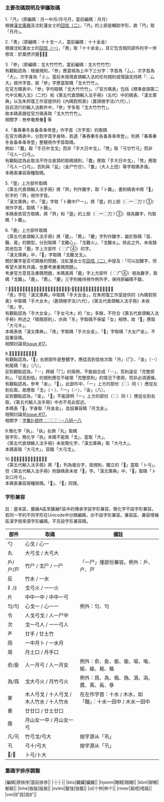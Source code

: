### 主要改碼說明及爭議取碼
1.「冎」（原編碼：月一中月/月弓月，當前編碼：月月）<br />
根據[漢文庫典](http://hanculture.com/dic/v.php?dicword=%E5%86%8E)及沈紅蓮女士的[回信（二）](http://ejsoon.win/phpbb/viewtopic.php?f=3&t=793)，「冎」的上部是輔助字形，故「冎」取「月月」。

2.「軣」（原編碼：十十戈一人，當前編碼：十十金金）<br />
根據沈紅蓮女士的[回信（一）](http://ejsoon.win/phpbb/viewtopic.php?f=3&t=789)，「軣」取「十十金金」，其它包含相同部件的字一併修改：䏮塁摂渋疂𮐪𮓼𮛎

3.「参」（原編碼：戈大竹竹竹，當前編碼：戈大竹竹竹）<br />
有觀點認為：根據規則，「参」應當視為上中下三分字：字首為「厶」，次字首為「大」，次字身為「彡」。當前未發現倉頡輸入法的任何規則或理論支持將「⿱厶大」視作字首，故「参」字應當取碼「戈大竹竹」。<br />
在官方碼表中，「参」字均取碼「戈大竹竹竹」。（「官方碼表」包括《標準倉頡第二代中文輸入法》（二代）和《第五代倉頡輸入法手冊》（五代）中的碼表、「漢文庫典」以及朱邦復工作室提供的《內碼對照表》（蒼頡檢字法/六代）。）<br />
目前流行的輸入法軟件中，「参」字多取「戈大竹竹竹」。<br />
故本碼表跟從官方碼表取「戈大竹竹竹」。<br />
相關字：叁参奙貵軬𫊲 等

4.「春舂秦冬各备夅夆帝登」作字首（次字首）的取碼<br />
在官方碼表中，分割字首字身時，若遇「春舂秦冬各备夅夆帝登」，則將「春舂秦冬各备夅夆帝登」整體視作字首取碼。<br />
例如：「蠢」取「手日中戈戈」而非「手大日中戈」，「凳」取「弓廿竹弓」而非「弓人一口弓」。<br />
有觀點認為此取法不符合倉頡的取碼規則，「蠢」應取「手大日中戈」，「凳」應取「弓人一口弓」，否則與「盆」（金尸竹廿）、「奮」（大人土田）等字取碼矛盾。<br />
本碼表兼容兩種取碼。

5.「韲」上方部件取碼<br />
《第五代倉頡輸入法手冊》將「齊」列作難字，取「卜難」，書附碼表中將「𪗇」形字的「齊」視作字首。<br />
「漢文庫典」中，「韲」字取「卜難中尸一」，將「韲」的上部（⿱亠⿲刀丫③）視作字首，取碼「卜難」。<br />
本碼表依官方取碼，將「齊」和「韲」的上部（⿱亠⿲刀丫③）視為難字，均取碼「卜難」。

6.「鹿」上方部件取碼<br />
《第五代倉頡輸入法手冊》將「鹿」、「廌」、「慶」字列作難字，屬於取碼「首、難、尾」的類型，分別取碼「戈難心」、「戈難火」、「戈難水」。除此之外，未收錄其他包含「鹿」字上方部件（ ⿸广④）的字。<br />
「漢文庫典」中，「𢉖」字取碼「戈難戈戈」。<br />
關於難字是否可類推的問題，沈紅蓮女士在[回信（二）](http://ejsoon.win/phpbb/viewtopic.php?f=3&t=793)中提及：「可以加難字，但希望大家有共識，也要考慮重碼問題」。<br />
考慮官方意見及重碼問題，本碼表將「鹿」字上方部件（ ⿸广④）視為難字，取碼「戈難」。「鹿」、「廌」、「慶」三字則維持視作例外字，保持原編碼不變。

7.「𫠣」（「拣」右側）的取碼（原編碼：大女尸金/大女弓木，當前編碼：大女尸金）<br />
「拣」字在「漢文庫典」中取碼「手大女金」，在朱邦復工作室提供的《內碼對照表》中取碼「手大女木」（蒼頡檢字法/六代）。《第五代倉頡輸入法手冊》未收「拣」字。<br />
有觀點認為「手大女金」、「手女弓木」的「女」多餘，不符合《第五代倉頡輸入法手冊》所述之「精簡原則」，亦與「东」字取碼不保留「女」相悖，故「𫠣」應取「大弓木」。<br />
本碼表依「漢文庫典」，「拣」字取碼「手大女金」，「𫠣」字取碼「大女尸金」，不設兼容碼。<br />
相關討論見[Issue #17](https://github.com/Jackchows/Cangjie5/issues/17)。

8.「𫥮」右側部件的取碼<br />
有觀點認為，「𫥮」右側部件是整體字，應從高到低依次取「月」（冂）、「金」（丷）和尾碼「金」（八）。<br />
反對觀點認為，「丷」跨越「冂」的兩側，不能組合成「丷」，否則違反「完整原則」。「從高到低」的規則應在不破壞「完整原則」的情況下使用，而非必須遵循。<br />
有觀點認為，參考「楽」、「𠔜」，此部件中，「一」上方的部份（⿲冫同𡿨）應從左到右取，故應取「戈」（丶）、「一」（㇀）、「金」（八）。<br />
反對觀點認為，「楽」、「𠔜」不能證明「一」上方的部份（⿲冫同𡿨）應從左到右取，《第五代輸入法手冊》中亦不見此叙述。<br />
本碼表「𫥮」字身取「月金金」，並設兼容碼「月戈金」。<br />
相關討論見[Issue #17](https://github.com/Jackchows/Cangjie5/issues/17)。<br />
相關字：[字集▷部件：⿳⿴⿱丷八同一八](https://github.com/Jackchows/Cangjie5/wiki/%E5%AD%97%E9%9B%86%E2%96%B7%E9%83%A8%E4%BB%B6%EF%BC%9A%E2%BF%B3%E2%BF%B4%E2%BF%B1%E4%B8%B7%E5%85%AB%E5%90%8C%E4%B8%80%E5%85%AB)

9.簡化字「执」、「纨」右側「丸」取碼<br />
按字形，簡化字「执」末碼不能取「戈」，當取「大」。<br />
《第五代倉頡輸入法手冊》未收簡化字，「漢文庫典」取「大弓大」。<br />
本碼表取「大弓大」，容錯「大弓戈」。

10.「𣎆」、「𦝠」、「𦟀」取碼<br />
《第五代輸入法手冊》將「𣎆」列為複合字，按規則，獨立的「𣎆」當取「卜弓」。但《第五代輸入法手冊》附錄碼表未收「𣎆」字。「漢文庫典」中，「𣎆」取碼「卜女口月弓」。<br />
本碼表兼容兩種取碼。「𦝠」、「𦟀」同理。

### 字形兼容
註：基本區、擴展A區至擴展F區中的傳承字設字形兼容，簡化字不設字形兼容。若同一字的不同字形在Unicode中分開編碼，亦不設字形兼容。兼容區、兼容增補區漢字按來源字形編碼，不另設字形兼容碼。

|部件|取碼|備註|
|-|-|-|
|勺|心戈 / 心一||
|丸|大弓戈 / 大弓大||
|戶/户/戸|竹尸 / 戈尸 / 一尸|「一尸」僅部份兼容。例外：戶、户、戸|
|反|竹水 / 一水||
|礻/⺬|戈弓火 / 一一火||
|片|中中一中 / 中中一弓||
|匀/勻|心戈一 / 心一一|例外：匀、勻|
|令|人戈弓戈 / 人一尸中||
|次|戈一弓人 / 一一弓人||
|⺶|廿手 / 廿土竹||
|雨|一中月卜 / 一水月||
|周|月土口 / 月手口||
|俞/兪|人一月弓 / 人一月女|例外：俞、兪、偷、偸、喻、喩、媮、婾、榆、楡|
|為/爲|戈大弓火 / 月竹弓火|例外：爲、為、僞、偽、潙、溈、蔿、蒍、𤔡、爳|
|麥|木人弓戈 / 十人弓戈 / 木人竹水 / 十人竹水|在左作字首：十水 / 木水，如「麵」：十水一田中 / 木水一田中|
|善|廿廿口 / 廿土廿口||
|鼎|月山女一中 / 月山女一弓||
|凡/卂|竹弓戈/弓大|按字源从「丮」|
|卂|弓十/弓大|按字源从「卂」|
|𣎆/𦝠|卜弓/卜大||

### 重碼字排序調整
|編碼|原排序|當前排序||
|-|-|-||
|btis|臓臟|臟臓||
|hjsmm|翺翱|翱翺||
|kbnl|郗郁|郁郗||
|lnhe|衱版|版衱||
|nvlmi|蜑蚀|蚀蜑||
|ol|个仲|仲个||
|rmmr|跖唔|唔跖||
|vmi|纩戕|戕纩||